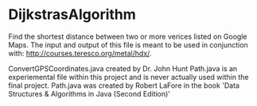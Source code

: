 # DijkstrasAlgorithm

Find the shortest distance between two or more verices listed on Google Maps. 
The input and output of this file is meant to be used in conjunction with: http://courses.teresco.org/metal/hdx/.

ConvertGPSCoordinates.java created by Dr. John Hunt
Path.java is an experiemental file within this project and is never actually used within the final project.
Path.java was created by Robert LaFore in the book 'Data Structures & Algorithms in Java (Second Edition)'
